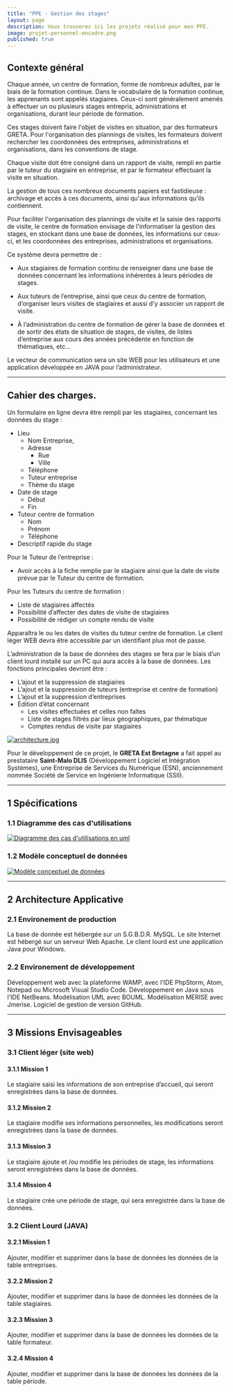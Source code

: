 ```yaml
---
title: "PPE - Gestion des stages"
layout: page
description: Vous trouverez ici les projets réalisé pour mon PPE.
image: projet-personnel-encadre.png
published: true
---
```


## Contexte général

Chaque année, un centre de formation, forme de nombreux adultes, par le biais de la formation continue. Dans le vocabulaire de la formation continue, les apprenants sont appelés stagiaires. Ceux-ci sont généralement amenés à effectuer un ou plusieurs stages entrepris, administrations et organisations, durant leur période de formation.

Ces stages doivent faire l'objet de visites en situation, par des formateurs GRETA. Pour l'organisation des plannings de visites, les formateurs doivent rechercher les coordonnées des entreprises, administrations et organisations, dans les conventions de stage.

Chaque visite doit être consigné dans un rapport de visite, rempli en partie par le tuteur du stagiaire en entreprise, et par le formateur effectuant la visite en situation.

La gestion de tous ces nombreux documents papiers est fastidieuse : archivage et accès à ces documents, ainsi qu'aux informations qu'ils contiennent.

Pour faciliter l'organisation des plannings de visite et la saisie des rapports de visite, le centre de formation  envisage de l'informatiser la gestion des stages, en stockant dans une base de données, les informations sur ceux-ci, et les coordonnées des entreprises, administrations et organisations.

Ce système devra permettre de :

* Aux stagiaires de formation continu de renseigner dans une base de données concernant les informations inhérentes à leurs périodes de stages.

* Aux tuteurs de l’entreprise, ainsi que ceux du centre de formation, d’organiser leurs visites de stagiaires et aussi d’y associer un rapport de visite.

* À l’administration du centre de formation de gérer la base de données et de sortir des états de situation de stages, de visites, de listes d’entreprise aux cours des années précédente en fonction de thématiques, etc… 

Le vecteur de communication sera un site WEB pour les utilisateurs et une application développée en JAVA pour l’administrateur.

----

## Cahier des charges.

Un formulaire en ligne devra être rempli par les stagiaires, concernant les données du stage :
*	Lieu
	*	Nom Entreprise,
	*	Adresse
		*	Rue
		*	Ville
	*	Téléphone
	*	Tuteur entreprise
	*	Thème du stage
*	Date de stage
	*	Début
	*	Fin
*	Tuteur centre de formation
	*	Nom
	*	Prénom
	*	Téléphone
*	Descriptif rapide du stage

Pour le Tuteur de l’entreprise :
*	Avoir accès à la fiche remplie par le stagiaire ainsi que la date de visite prévue par le Tuteur du centre de formation.

Pour les Tuteurs du centre de formation :
*	Liste de stagiaires affectés
*	Possibilité d’affecter des dates de visite de stagiaires
*	Possibilité de rédiger un compte rendu de visite

Apparaîtra le ou les dates de visites du tuteur centre de formation.
Le client léger WEB devra être accessible par un identifiant plus mot de passe.

L’administration de la base de données des stages se fera par le biais d’un client lourd installé sur un PC qui aura accès à la base de données.
Les fonctions principales devront être :
*	L’ajout et la suppression de stagiaires
*	L’ajout et la suppression de tuteurs (entreprise et centre de formation)
*	L’ajout et la suppression d’entreprises
*	Édition d’état concernant
	*	Les visites effectuées et celles non faîtes
	*	Liste de stages filtrés par lieux géographiques, par thématique
	*	Comptes rendus de visite par stagiaires
	
<a href="{{site.url}}/content/architecture.jpg" data-featherlight="image">![architecture.jpg]({{site.url}}/content/architecture.jpg)</a>

Pour le développement de ce projet, le **GRETA Est Bretagne** a fait appel au prestataire **Saint-Malo DLIS** (Développement Logiciel et Intégration Systèmes), une Entreprise de Services du Numérique (ESN), anciennement nommée Société de Service en Ingénierie Informatique (SSII).

----

## 1 Spécifications

### 1.1 Diagramme des cas d'utilisations
<a href="{{site.url}}/content/UML.png" data-featherlight="image">![Diagramme des cas d'utilisations en uml]({{site.url}}/content/UML.png)</a>


### 1.2 Modèle conceptuel de données
<a href="{{site.url}}/content/MCD.png" data-featherlight="image">![Modèle conceptuel de données]({{site.url}}/content/MCD.png)</a>

----

## 2 Architecture Applicative

### 2.1	Environement de production

La base de donnée est hébergée sur un S.G.B.D.R. MySQL.
Le site Internet est hébergé sur un serveur Web Apache.
Le client lourd est une application Java pour Windows.

### 2.2	Environement de développement

Développement web avec la plateforme WAMP, avec l'IDE PhpStorm, Atom, Notepad ou Microsoft Visual Studio Code.
Développement en Java sous l'IDE NetBeans.
Modélisation UML avec BOUML.
Modélisation MERISE avec Jmerise.
Logiciel de gestion de version   GitHub.


----


## 3	Missions Envisageables

### 3.1	Client léger (site web)

#### 3.1.1	Mission 1

Le stagiaire saisi les informations de son entreprise d’accueil, qui seront enregistrées dans la base de données.

#### 3.1.2	Mission 2

Le stagiaire modifie ses informations personnelles, les modifications seront enregistrées dans la base de données.

#### 3.1.3	Mission 3
Le stagiaire ajoute et /ou modifie les périodes de stage, les informations seront enregistrées dans la base de données.

#### 3.1.4	Mission 4

Le stagiaire crée une période de stage, qui sera enregistrée dans la base de données.

### 3.2	Client Lourd (JAVA)

#### 3.2.1	Mission 1

Ajouter, modifier et supprimer dans la base de données les données de la table entreprises.

#### 3.2.2	Mission 2

Ajouter, modifier et supprimer dans la base de données les données de la table stagiaires.

#### 3.2.3	Mission 3

Ajouter, modifier et supprimer dans la base de données les données de la table formateur.

#### 3.2.4	Mission 4

Ajouter, modifier et supprimer dans la base de données les données de la table période.
